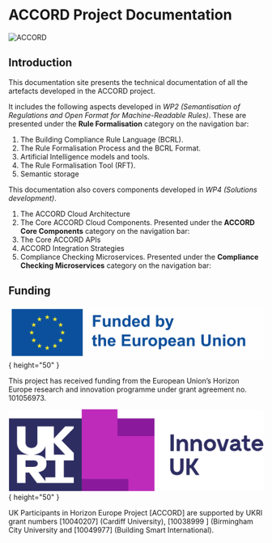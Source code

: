 # ACCORD Project Documentation
![ACCORD](./accord.jpg)
## Introduction

This documentation site presents the technical documentation of all the artefacts developed in the ACCORD project.

It includes the following aspects developed in *WP2 (Semantisation of Regulations and Open Format for Machine-Readable Rules)*. These are presented under the **Rule Formalisation** category on the navigation bar:

1. The Building Compliance Rule Language (BCRL).
2. The Rule Formalisation Process and the BCRL Format.
3. Artificial Intelligence models and tools.
4. The Rule Formalisation Tool (RFT).
5. Semantic storage

This documentation also covers components developed in *WP4 (Solutions development)*.

1. The ACCORD Cloud Architecture
2. The Core ACCORD Cloud Components. Presented under the **ACCORD Core Components** category on the navigation bar:
3. The Core ACCORD APIs
4. ACCORD Integration Strategies
5. Compliance Checking Microservices. Presented under the **Compliance Checking Microservices** category on the navigation bar:

## Funding
![EU](./eu.jpg){ height="50" }

This project has received funding from the European Union’s Horizon Europe research and innovation programme under grant agreement no. 101056973.


![InnovateUK](./innovate.png){ height="50" }

UK Participants in Horizon Europe Project [ACCORD] are supported by UKRI grant numbers [10040207] (Cardiff University), [10038999 ] (Birmingham City University and [10049977] (Building Smart International).
